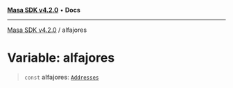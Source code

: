 [**Masa SDK v4.2.0**](../README.md) • **Docs**

***

[Masa SDK v4.2.0](../globals.md) / alfajores

# Variable: alfajores

> `const` **alfajores**: [`Addresses`](../interfaces/Addresses.md)
